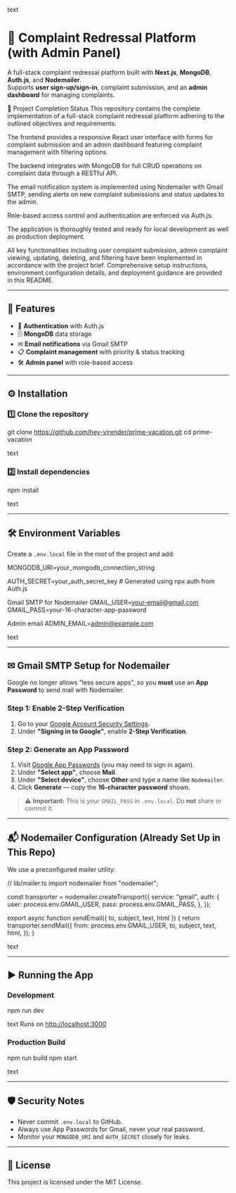 text
# 📢 Complaint Redressal Platform (with Admin Panel)

A full-stack complaint redressal platform built with **Next.js**, **MongoDB**, **Auth.js**, and **Nodemailer**.  
Supports **user sign-up/sign-in**, complaint submission, and an **admin dashboard** for managing complaints.

📌 Project Completion Status
This repository contains the complete implementation of a full-stack complaint redressal platform adhering to the outlined objectives and requirements:

The frontend provides a responsive React user interface with forms for complaint submission and an admin dashboard featuring complaint management with filtering options.

The backend integrates with MongoDB for full CRUD operations on complaint data through a RESTful API.

The email notification system is implemented using Nodemailer with Gmail SMTP, sending alerts on new complaint submissions and status updates to the admin.

Role-based access control and authentication are enforced via Auth.js.

The application is thoroughly tested and ready for local development as well as production deployment.

All key functionalities including user complaint submission, admin complaint viewing, updating, deleting, and filtering have been implemented in accordance with the project brief. Comprehensive setup instructions, environment configuration details, and deployment guidance are provided in this README.

---

## 🚀 Features

- 🔐 **Authentication** with Auth.js
- 🗄 **MongoDB** data storage
- ✉ **Email notifications** via Gmail SMTP
- 📋 **Complaint management** with priority & status tracking
- 🛠 **Admin panel** with role-based access

---

## ⚙️ Installation

### 1️⃣ Clone the repository
git clone https://github.com/hey-virender/prime-vacation.git
cd prime-vacation

text

### 2️⃣ Install dependencies
npm install

text

---

## 🛠 Environment Variables

Create a `.env.local` file in the root of the project and add:

MONGODB_URI=your_mongodb_connection_string

AUTH_SECRET=your_auth_secret_key # Generated using npx auth from Auth.js

Gmail SMTP for Nodemailer
GMAIL_USER=your-email@gmail.com
GMAIL_PASS=your-16-character-app-password

Admin email
ADMIN_EMAIL=admin@example.com

text

---

## ✉ Gmail SMTP Setup for Nodemailer

Google no longer allows "less secure apps", so you **must** use an **App Password** to send mail with Nodemailer.

### **Step 1: Enable 2-Step Verification**
1. Go to your [Google Account Security Settings](https://myaccount.google.com/security).
2. Under **"Signing in to Google"**, enable **2-Step Verification**.

### **Step 2: Generate an App Password**
1. Visit [Google App Passwords](https://myaccount.google.com/apppasswords) (you may need to sign in again).
2. Under **"Select app"**, choose **Mail**.
3. Under **"Select device"**, choose **Other** and type a name like `Nodemailer`.
4. Click **Generate** — copy the **16-character password** shown.

> ⚠ **Important:** This is your `GMAIL_PASS` in `.env.local`. Do **not** share or commit it.

---

## 📬 Nodemailer Configuration (Already Set Up in This Repo)

We use a preconfigured mailer utility:

// lib/mailer.ts
import nodemailer from "nodemailer";

const transporter = nodemailer.createTransport({
service: "gmail",
auth: {
user: process.env.GMAIL_USER,
pass: process.env.GMAIL_PASS,
},
});

export async function sendEmail({ to, subject, text, html }) {
return transporter.sendMail({
from: process.env.GMAIL_USER,
to,
subject,
text,
html,
});
}

text

---

## ▶ Running the App

### Development
npm run dev

text
Runs on [http://localhost:3000](http://localhost:3000)

### Production Build
npm run build
npm start

text

---

## 🛡 Security Notes
- Never commit `.env.local` to GitHub.
- Always use App Passwords for Gmail, never your real password.
- Monitor your `MONGODB_URI` and `AUTH_SECRET` closely for leaks.

---

## 📄 License
This project is licensed under the MIT License.
